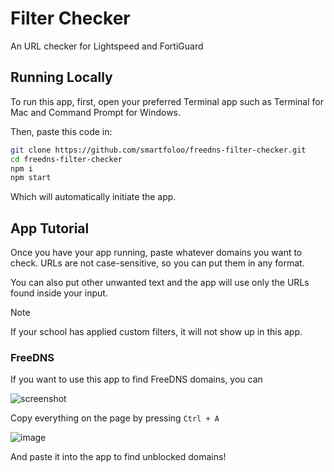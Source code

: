 # Filter Checker
An URL checker for Lightspeed and FortiGuard

## Running Locally

To run this app, first, open your preferred Terminal app such as Terminal for Mac and Command Prompt for Windows.

Then, paste this code in:

```bash
git clone https://github.com/smartfoloo/freedns-filter-checker.git
cd freedns-filter-checker
npm i
npm start
```

Which will automatically initiate the app.

## App Tutorial

Once you have your app running, paste whatever domains you want to check. URLs are not case-sensitive, so you can put them in any format.

You can also put other unwanted text and the app will use only the URLs found inside your input.

> [!NOTE]
> If your school has applied custom filters, it will not show up in this app.

### FreeDNS

If you want to use this app to find FreeDNS domains, you can

![screenshot](https://github.com/user-attachments/assets/cc001ee7-f966-499a-905b-4635e17bb5bb)

Copy everything on the page by pressing `Ctrl + A` 

![image](https://github.com/user-attachments/assets/7f6c101b-f616-4769-a33d-a2b4cd286881)

And paste it into the app to find unblocked domains!
